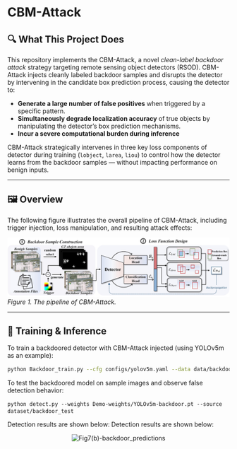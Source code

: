 # CBM-Attack
## 🔍 What This Project Does

This repository implements the CBM-Attack, a novel *clean-label backdoor attack* strategy targeting remote sensing object detectors (RSOD). CBM-Attack injects cleanly labeled backdoor samples and disrupts the detector by intervening in the candidate box prediction process, causing the detector to:

- **Generate a large number of false positives** when triggered by a specific pattern.
- **Simultaneously degrade localization accuracy** of true objects by manipulating the detector’s box prediction mechanisms.
- **Incur a severe computational burden during inference**

CBM-Attack strategically intervenes in three key loss components of detector during training (`lobject`, `larea`, `liou`) to control how the detector learns from the backdoor samples — without impacting performance on benign inputs.

---

## 🖼️ Overview

The following figure illustrates the overall pipeline of CBM-Attack, including trigger injection, loss manipulation, and resulting attack effects:

![CBM-Attack Overview](Overview_Attack.jpg)  
*Figure 1. The pipeline of CBM-Attack.*

---

## 🧠 Training & Inference

To train a backdoored detector with CBM-Attack injected (using YOLOv5m as an example):

```bash
python Backdoor_train.py --cfg configs/yolov5m.yaml --data data/backdoor.yaml --epochs 50
```

To test the backdoored model on sample images and observe false detection behavior:

```
python detect.py --weights Demo-weights/YOLOv5m-backdoor.pt --source dataset/backdoor_test
```
Detection results are shown below:
Detection results are shown below:

<div align="center">

<img src="https://github.com/halahuala/CBM_Attack/blob/main/Attacked_results.png" alt="Fig7(b)-backdoor_predictions" width="600"/>

</div>


